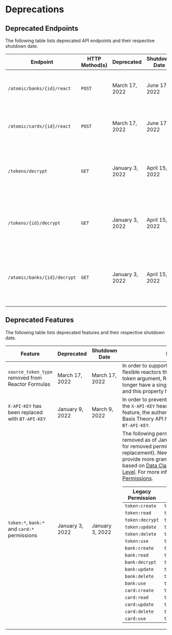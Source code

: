 # Deprecations

## Deprecated Endpoints

The following table lists deprecated API endpoints and their respective shutdown date.

| Endpoint                     | HTTP Method(s) | Deprecated      | Shutdown Date  | Details                                                                                                                                                                                                                                  |
|------------------------------|----------------|-----------------|----------------|------------------------------------------------------------------------------------------------------------------------------------------------------------------------------------------------------------------------------------------|
| `/atomic/banks/{id}/react`   | `POST`         | March 17, 2022  | June 17, 2022  | `POST /atomic/banks/{id}/react` endpoint will be removed in an upcoming release. Instead, please use [Invoke a Reactor](#reactors-invoke-a-reactor).                                                                                     | 
| `/atomic/cards/{id}/react`   | `POST`         | March 17, 2022  | June 17, 2022  | `POST /atomic/cards/{id}/react` endpoint will be removed in an upcoming release. Instead, please use [Invoke a Reactor](#reactors-invoke-a-reactor).                                                                                     | 
| `/tokens/decrypt`            | `GET`          | January 3, 2022 | April 15, 2022 | `GET /tokens/decrypt` endpoint will be removed in an upcoming release. Token data will now be returned based on the requester's read access. For more information, see [List Tokens](#tokens-list-tokens).                               | 
| `/tokens/{id}/decrypt`       | `GET`          | January 3, 2022 | April 15, 2022 | `GET /tokens/{id}/decrypt` endpoint will be removed in an upcoming release. Token data will now be returned based on the requester's read access. For more information, see [Get a Token](#tokens-get-a-token).                          | 
| `/atomic/banks/{id}/decrypt` | `GET`          | January 3, 2022 | April 15, 2022 | `GET /atomic/banks/{id}/decrypt` endpoint will be removed in an upcoming release. Bank data will now be returned based on the requester's read access. For more information, see [Get an Atomic Bank](#atomic-banks-get-an-atomic-bank). | 


## Deprecated Features

The following table lists deprecated features and their respective shutdown date.

| Feature                                           | Deprecated      | Shutdown Date   | Details                                                                                                                                                                                                                                                                                                                                                                                                                                                                                                                                                                                                                                                                                                                                                                                                                                                                                                                                                                                                                                                                                                                                                                                                                                                                                                                                                                                                                                                                                                                                                                           |
|---------------------------------------------------|-----------------|-----------------|-----------------------------------------------------------------------------------------------------------------------------------------------------------------------------------------------------------------------------------------------------------------------------------------------------------------------------------------------------------------------------------------------------------------------------------------------------------------------------------------------------------------------------------------------------------------------------------------------------------------------------------------------------------------------------------------------------------------------------------------------------------------------------------------------------------------------------------------------------------------------------------------------------------------------------------------------------------------------------------------------------------------------------------------------------------------------------------------------------------------------------------------------------------------------------------------------------------------------------------------------------------------------------------------------------------------------------------------------------------------------------------------------------------------------------------------------------------------------------------------------------------------------------------------------------------------------------------|
| `source_token_type` removed from Reactor Formulas | March 17, 2022  | March 17, 2022  | In order to support the creation of more flexible reactors that accept more than one token argument, Reactor Formulas no longer have a single `source_token_type` and this property has been removed.                                                                                                                                                                                                                                                                                                                                                                                                                                                                                                                                                                                                                                                                                                                                                                                                                                                                                                                                                                                                                                                                                                                                                                                                                                                                                                                                                                             |
| `X-API-KEY` has been replaced with `BT-API-KEY`   | January 9, 2022 | March 9, 2022   | In order to prevent potential conflicts with the `X-API-KEY` header while using the [Proxy](#proxy) feature, the authentication header for the Basis Theory API has been replaced with `BT-API-KEY`.                                                                                                                                                                                                                                                                                                                                                                                                                                                                                                                                                                                                                                                                                                                                                                                                                                                                                                                                                                                                                                                                                                                                                                                                                                                                                                                                                                              |
| `token:*`, `bank:*` and `card:*` permissions      | January 3, 2022 | January 3, 2022 | The following permissions have been removed as of January 3, 2022 (see table for removed permissions and their replacement). New token permissions provide more granular access control based on [Data Classification](#tokens-token-classifications) and [Impact Level](#tokens-token-impact-levels). For more information, see [Token Permissions](#permissions-permission-types-token-permissions). <table><thead><tr><th>Legacy Permission</th><th>Migrated To</th></tr></thead><tbody><tr><td>`token:create`</td><td>`token:general:create`</td></tr><tr><td>`token:read`</td><td>`token:general:read:low`</td></tr><tr><td>`token:decrypt`</td><td>`token:general:read:high`</td></tr><tr><td>`token:update`</td><td>`token:general:update`</td></tr><tr><td>`token:delete`</td><td>`token:general:delete`</td></tr><tr><td>`token:use`</td><td>`token:general:use:proxy`</td></tr><tr><td>`bank:create`</td><td>`token:bank:create`</td></tr><tr><td>`bank:read`</td><td>`token:bank:read:low`</td></tr><tr><td>`bank:decrypt`</td><td>`token:bank:read:high`</td></tr><tr><td>`bank:update`</td><td>`token:bank:update`</td></tr><tr><td>`bank:delete`</td><td>`token:bank:delete`</td></tr><tr><td>`bank:use`</td><td>`token:bank:use:proxy`</td></tr><tr><td>`card:create`</td><td>`token:pci:create`</td></tr><tr><td>`card:read`</td><td>`token:pci:read:low`</td></tr><tr><td>`card:update`</td><td>`token:pci:update`</td></tr><tr><td>`card:delete`</td><td>`token:pci:delete`</td></tr><tr><td>`card:use`</td><td>`token:pci:use:proxy`</td></tr></tbody></table> |
